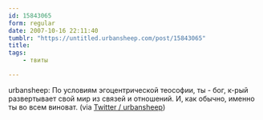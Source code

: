 ```yaml
---
id: 15843065
form: regular
date: 2007-10-16 22:11:40
tumblr: "https://untitled.urbansheep.com/post/15843065"
title:
tags:
    - твиты

---
```


<p>urbansheep: По условиям эгоцентрической теософии, ты - бог, к-рый развертывает свой мир из связей и отношений. И, как обычно, именно ты во всем виноват. (via <a href="http://twitter.com/urbansheep/statuses/340525912">Twitter / urbansheep</a>)</p>

